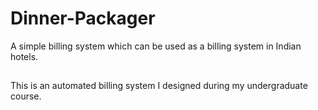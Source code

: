 # Dinner-Packager
A simple billing system which can be used as a billing system in Indian hotels. 

##
This is an automated billing system I designed during my undergraduate course.
